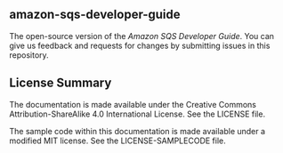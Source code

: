 ## amazon-sqs-developer-guide

The open-source version of the _Amazon SQS Developer Guide_. You can give us feedback and requests for changes by submitting issues in this repository. 

## License Summary

The documentation is made available under the Creative Commons Attribution-ShareAlike 4.0 International License. See the LICENSE file.

The sample code within this documentation is made available under a modified MIT license. See the LICENSE-SAMPLECODE file.
